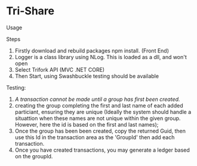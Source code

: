 # Tri-Share
Usage


Steps
1. Firstly download and rebuild packages npm install. (Front End)
2. Logger is a class library using NLog. This is loaded as a dll, and won't open
3. Select Trifork API (MVC .NET CORE)
4. Then Start, using Swashbuckle testing should be available


Testing:
1. *A transaction cannot be made until a group has first been created.*
2. creating the group completing the first and last name of each added particiant, ensuring they are unique (Ideally the system should handle a situattion when these names are not unique within the given group. However, here the id is based on the first and last names);
3. Once the group has been been created, copy the returned Guid, then use this Id in the transaction area as the 'GroupId' then add each transaction.
4. Once you have created transactions, you may generate a ledger based on the groupId.
